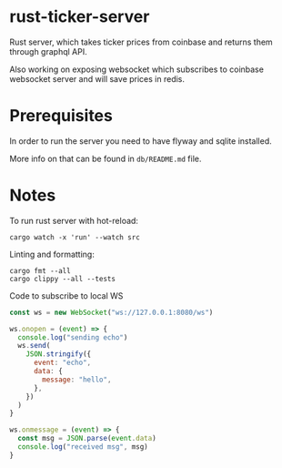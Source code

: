 # rust-ticker-server

Rust server, which takes ticker prices from coinbase and returns them through graphql API.

Also working on exposing websocket which subscribes to coinbase websocket server and will save prices in redis.

# Prerequisites

In order to run the server you need to have flyway and sqlite installed.

More info on that can be found in `db/README.md` file.

# Notes

To run rust server with hot-reload:

```
cargo watch -x 'run' --watch src
```

Linting and formatting:

```
cargo fmt --all
cargo clippy --all --tests
```

Code to subscribe to local WS

```js
const ws = new WebSocket("ws://127.0.0.1:8080/ws")

ws.onopen = (event) => {
  console.log("sending echo")
  ws.send(
    JSON.stringify({
      event: "echo",
      data: {
        message: "hello",
      },
    })
  )
}

ws.onmessage = (event) => {
  const msg = JSON.parse(event.data)
  console.log("received msg", msg)
}
```
